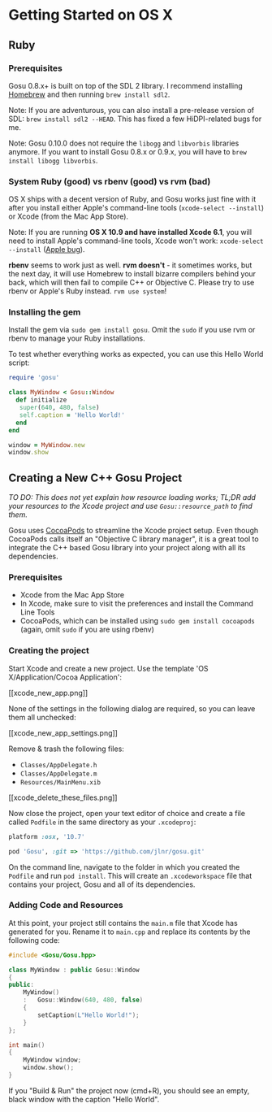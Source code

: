 # Getting Started on OS X

## Ruby

### Prerequisites

Gosu 0.8.x+ is built on top of the SDL 2 library. I recommend installing [Homebrew](http://brew.sh) and then running `brew install sdl2`.

Note: If you are adventurous, you can also install a pre-release version of SDL: `brew install sdl2 --HEAD`. This has fixed a few HiDPI-related bugs for me.

Note: Gosu 0.10.0 does not require the `libogg` and `libvorbis` libraries anymore. If you want to install Gosu 0.8.x or 0.9.x, you will have to `brew install libogg libvorbis`.

### System Ruby (good) vs rbenv (good) vs rvm (bad)

OS X ships with a decent version of Ruby, and Gosu works just fine with it after you install either Apple's command-line tools (`xcode-select --install`) or Xcode (from the Mac App Store).

Note: If you are running **OS X 10.9 and have installed Xcode 6.1**, you will need to install Apple's command-line tools, Xcode won't work: `xcode-select --install` ([Apple bug](https://github.com/Homebrew/homebrew/issues/33431)).

**rbenv** seems to work just as well. **rvm doesn't** - it sometimes works, but the next day, it will use Homebrew to install bizarre compilers behind your back, which will then fail to compile C++ or Objective C. Please try to use rbenv or Apple's Ruby instead. `rvm use system`!

### Installing the gem

Install the gem via `sudo gem install gosu`. Omit the `sudo` if you use rvm or rbenv to manage your Ruby installations.

To test whether everything works as expected, you can use this Hello World script:

```ruby
require 'gosu'

class MyWindow < Gosu::Window
  def initialize
   super(640, 480, false)
   self.caption = 'Hello World!'
  end
end

window = MyWindow.new
window.show
```

## Creating a New C++ Gosu Project

*TO DO: This does not yet explain how resource loading works; TL;DR add your resources to the Xcode project and use `Gosu::resource_path` to find them.*

Gosu uses [CocoaPods](http://cocoapods.org/) to streamline the Xcode project setup. Even though CocoaPods calls itself an "Objective C library manager", it is a great tool to integrate the C++ based Gosu library into your project along with all its dependencies.

### Prerequisites

* Xcode from the Mac App Store
* In Xcode, make sure to visit the preferences and install the Command Line Tools
* CocoaPods, which can be installed using `sudo gem install cocoapods` (again, omit `sudo` if you are using rbenv)

### Creating the project

Start Xcode and create a new project. Use the template 'OS X/Application/Cocoa Application':

[[xcode_new_app.png]]

None of the settings in the following dialog are required, so you can leave them all unchecked:

[[xcode_new_app_settings.png]]

Remove & trash the following files:

* `Classes/AppDelegate.h`
* `Classes/AppDelegate.m`
* `Resources/MainMenu.xib`

[[xcode_delete_these_files.png]]

Now close the project, open your text editor of choice and create a file called `Podfile` in the same directory as your `.xcodeproj`:

```ruby
platform :osx, '10.7'

pod 'Gosu', :git => 'https://github.com/jlnr/gosu.git'
```

On the command line, navigate to the folder in which you created the `Podfile` and run `pod install`. This will create an `.xcodeworkspace` file that contains your project, Gosu and all of its dependencies.

### Adding Code and Resources

At this point, your project still contains the `main.m` file that Xcode has generated for you. Rename it to `main.cpp` and replace its contents by the following code:

```cpp
#include <Gosu/Gosu.hpp>

class MyWindow : public Gosu::Window
{
public:
    MyWindow()
    :   Gosu::Window(640, 480, false)
    {
        setCaption(L"Hello World!");
    }
};

int main()
{
    MyWindow window;
    window.show();
}
```

If you "Build & Run" the project now (cmd+R), you should see an empty, black window with the caption "Hello World".